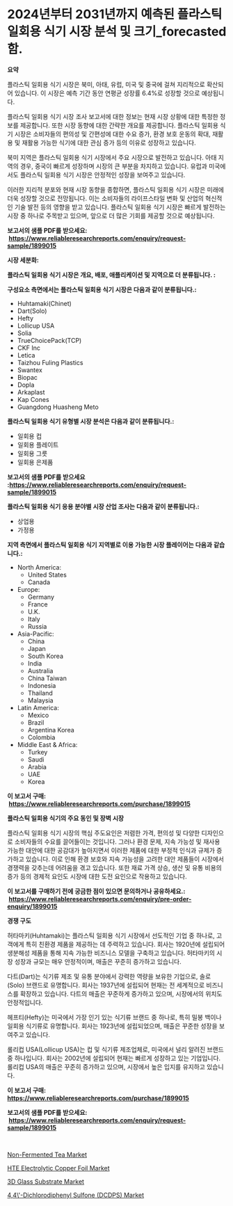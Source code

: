 <p><h1>2024년부터 2031년까지 예측된 플라스틱 일회용 식기 시장 분석 및 크기_forecasted 함.</h1></p><p><strong>요약</strong></p>
<p><p>플라스틱 일회용 식기 시장은 북미, 아태, 유럽, 미국 및 중국에 걸쳐 지리적으로 확산되어 있습니다. 이 시장은 예측 기간 동안 연평균 성장률 6.4%로 성장할 것으로 예상됩니다.</p><p>플라스틱 일회용 식기 시장 조사 보고서에 대한 정보는 현재 시장 상황에 대한 특정한 정보를 제공합니다. 또한 시장 동향에 대한 간략한 개요를 제공합니다. 플라스틱 일회용 식기 시장은 소비자들의 편의성 및 간편성에 대한 수요 증가, 환경 보호 운동의 확대, 재활용 및 재활용 가능한 식기에 대한 관심 증가 등의 이유로 성장하고 있습니다.</p><p>북미 지역은 플라스틱 일회용 식기 시장에서 주요 시장으로 발전하고 있습니다. 아태 지역의 경우, 중국이 빠르게 성장하며 시장의 큰 부분을 차지하고 있습니다. 유럽과 미국에서도 플라스틱 일회용 식기 시장은 안정적인 성장을 보여주고 있습니다.</p><p>이러한 지리적 분포와 현재 시장 동향을 종합하면, 플라스틱 일회용 식기 시장은 미래에 더욱 성장할 것으로 전망됩니다. 이는 소비자들의 라이프스타일 변화 및 산업의 혁신적인 기술 발전 등의 영향을 받고 있습니다. 플라스틱 일회용 식기 시장은 빠르게 발전하는 시장 중 하나로 주목받고 있으며, 앞으로 더 많은 기회를 제공할 것으로 예상됩니다.</p></p>
<p><strong>보고서의 샘플 PDF를 받으세요: &nbsp;<a href="https://www.reliableresearchreports.com/enquiry/request-sample/1899015">https://www.reliableresearchreports.com/enquiry/request-sample/1899015</a></strong></p>
<p><strong>시장 세분화:</strong></p>
<p><strong> 플라스틱 일회용 식기 시장은 개요, 배포, 애플리케이션 및 지역으로 더 분류됩니다. :</strong></p>
<p><strong>구성요소 측면에서는 플라스틱 일회용 식기 시장은 다음과 같이 분류됩니다.:</strong></p>
<p><ul><li>Huhtamaki(Chinet)</li><li>Dart(Solo)</li><li>Hefty</li><li>Lollicup USA</li><li>Solia</li><li>TrueChoicePack(TCP)</li><li>CKF Inc</li><li>Letica</li><li>Taizhou Fuling Plastics</li><li>Swantex</li><li>Biopac</li><li>Dopla</li><li>Arkaplast</li><li>Kap Cones</li><li>Guangdong Huasheng Meto</li></ul></p>
<p><strong> 플라스틱 일회용 식기 유형별 시장 분석은 다음과 같이 분류됩니다.:</strong></p>
<p><ul><li>일회용 컵</li><li>일회용 플레이트</li><li>일회용 그릇</li><li>일회용 은제품</li></ul></p>
<p><strong>보고서의 샘플 PDF를 받으세요 :<a href="https://www.reliableresearchreports.com/enquiry/request-sample/1899015">https://www.reliableresearchreports.com/enquiry/request-sample/1899015</a></strong></p>
<p><strong> 플라스틱 일회용 식기 응용 분야별 시장 산업 조사는 다음과 같이 분류됩니다.:</strong></p>
<p><ul><li>상업용</li><li>가정용</li></ul></p>
<p><strong>지역 측면에서 플라스틱 일회용 식기 지역별로 이용 가능한 시장 플레이어는 다음과 같습니다.:</strong></p>
<p><ul>
    <li>
        North America:
        <ul>
            <li>United States</li>
            <li>Canada</li>
        </ul>
    </li>
    <li>
        Europe:
        <ul>
            <li>Germany</li>
            <li>France</li>
            <li>U.K.</li>
            <li>Italy</li>
            <li>Russia</li>
        </ul>
    </li>
    <li>
        Asia-Pacific:
        <ul>
            <li>China</li>
            <li>Japan</li>
            <li>South Korea</li>
            <li>India</li>
            <li>Australia</li>
            <li>China Taiwan</li>
            <li>Indonesia</li>
            <li>Thailand</li>
            <li>Malaysia</li>
        </ul>
    </li>
    <li>
        Latin America:
        <ul>
            <li>Mexico</li>
            <li>Brazil</li>
            <li>Argentina Korea</li>
            <li>Colombia</li>
        </ul>
    </li>
    <li>
        Middle East & Africa:
        <ul>
            <li>Turkey</li>
            <li>Saudi</li>
            <li>Arabia</li>
            <li>UAE</li>
            <li>Korea</li>
        </ul>
    </li>
    </ul></p>
<p><strong>이 보고서 구매: &nbsp;<a href="https://www.reliableresearchreports.com/purchase/1899015">https://www.reliableresearchreports.com/purchase/1899015</a></strong></p>
<p><strong>플라스틱 일회용 식기의 주요 동인 및 장벽 시장</strong></p>
<p><p>플라스틱 일회용 식기 시장의 핵심 주도요인은 저렴한 가격, 편의성 및 다양한 디자인으로 소비자들의 수요를 끌어들이는 것입니다. 그러나 환경 문제, 지속 가능성 및 재사용 가능한 대안에 대한 공감대가 높아지면서 이러한 제품에 대한 부정적 인식과 규제가 증가하고 있습니다. 이로 인해 환경 보호와 지속 가능성을 고려한 대안 제품들이 시장에서 경쟁력을 갖추는데 어려움을 겪고 있습니다. 또한 재료 가격 상승, 생산 및 유통 비용의 증가 등의 경제적 요인도 시장에 대한 도전 요인으로 작용하고 있습니다.</p></p>
<p><strong>이 보고서를 구매하기 전에 궁금한 점이 있으면 문의하거나 공유하세요.: &nbsp;<a href="https://www.reliableresearchreports.com/enquiry/pre-order-enquiry/1899015">https://www.reliableresearchreports.com/enquiry/pre-order-enquiry/1899015</a></strong></p>
<p><strong>경쟁 구도</strong></p>
<p><p>허타마키(Huhtamaki)는 플라스틱 일회용 식기 시장에서 선도적인 기업 중 하나로, 고객에게 특히 친환경 제품을 제공하는 데 주력하고 있습니다. 회사는 1920년에 설립되어 생분해성 제품을 통해 지속 가능한 비즈니스 모델을 구축하고 있습니다. 허타마키의 시장 성장과 규모는 매우 안정적이며, 매출은 꾸준히 증가하고 있습니다.</p><p>다트(Dart)는 식기류 제조 및 유통 분야에서 강력한 역량을 보유한 기업으로, 솔로(Solo) 브랜드로 유명합니다. 회사는 1937년에 설립되어 현재는 전 세계적으로 비즈니스를 확장하고 있습니다. 다트의 매출은 꾸준하게 증가하고 있으며, 시장에서의 위치도 안정적입니다.</p><p>헤프티(Hefty)는 미국에서 가장 인기 있는 식기류 브랜드 중 하나로, 특히 밀봉 백이나 일회용 식기류로 유명합니다. 회사는 1923년에 설립되었으며, 매출은 꾸준한 성장을 보여주고 있습니다.</p><p>롤리컵 USA(Lollicup USA)는 컵 및 식기류 제조업체로, 미국에서 널리 알려진 브랜드 중 하나입니다. 회사는 2002년에 설립되어 현재는 빠르게 성장하고 있는 기업입니다. 롤리컵 USA의 매출은 꾸준히 증가하고 있으며, 시장에서 높은 입지를 유지하고 있습니다.</p></p>
<p><strong>이 보고서 구매: &nbsp; <a href="https://www.reliableresearchreports.com/purchase/1899015">https://www.reliableresearchreports.com/purchase/1899015</a></strong></p>
<p><strong>보고서의 샘플 PDF를 받으세요: &nbsp;<a href="https://www.reliableresearchreports.com/enquiry/request-sample/1899015">https://www.reliableresearchreports.com/enquiry/request-sample/1899015</a></strong><strong></strong></p>
<p>&nbsp;</p>
<p><p><a href="https://view.publitas.com/reportprime-1/non-fermented-tea-market-analysis-and-market-size-global-industry-overview-market-segmentation-and-forecast-2024-to-2031/">Non-Fermented Tea Market</a></p><p><a href="https://github.com/angelajermaine/Market-Research-Report-List-2/blob/main/hte-electrolytic-copper-foil-market.md">HTE Electrolytic Copper Foil Market</a></p><p><a href="https://github.com/beatblasta/Market-Research-Report-List-2/blob/main/3d-glass-substrate-market.md">3D Glass Substrate Market</a></p><p><a href="https://simplistic-meeting-7ee.notion.site/Insights-into-4-4-Dichlorodiphenyl-Sulfone-DCDPS-Market-Size-Analysing-Market-Share-Trends-an-32d0522b6d6c428b995cd7d56ee9c24b">4,4\'-Dichlorodiphenyl Sulfone (DCDPS) Market</a></p></p>